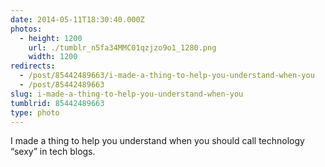```yaml
---
date: 2014-05-11T18:30:40.000Z
photos:
  - height: 1200
    url: ./tumblr_n5fa34MMC01qzjzo9o1_1280.png
    width: 1200
redirects:
  - /post/85442489663/i-made-a-thing-to-help-you-understand-when-you
  - /post/85442489663
slug: i-made-a-thing-to-help-you-understand-when-you
tumblrid: 85442489663
type: photo
---
```

<p>I made a thing to help you understand when you should call technology &ldquo;sexy&rdquo; in tech blogs.</p>
